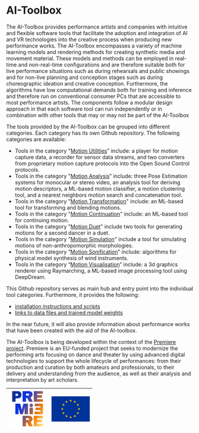 # AI-Toolbox

The AI-Toolbox provides performance artists and companies with intuitive and flexible software tools that facilitate the adoption and integration of AI and VR technologies into the creative process when producing new performance works.  The AI-Toolbox encompasses a variety of machine learning models and rendering methods for creating synthetic media and movement material. These models and methods can be employed in real-time and non-real-time configurations and are therefore suitable both for live performance situations such as during rehearsals and public showings and for non-live planning and conception stages such as during choreographic ideation and creative conception. Furthermore, the algorithms have low computational demands both for training and inference and therefore run on conventional consumer PCs that are accessible to most performance artists. The components follow a modular design approach in that each software tool can run independently or in combination with other tools that may or may not be part of the AI-Toolbox 

The tools provided by the AI-Toolbox can be grouped into different categories. Each category has its own Github repository. The following categories are available:

- Tools in the category "[Motion Utilities](../MotionUtilities)" include: a player for motion capture data, a recorder for sensor data streams, and two converters from proprietary motion capture protocols into the Open Sound Control protocols. 
- Tools in the category "[Motion Analysis](../MotionAnalysis)” include: three Pose Estimation systems for monocular or stereo video, an analysis tool for deriving motion descriptors, a ML-based motion classifier, a motion clustering tool, and a nearest neighbors motion search and concatenation tool. 
- Tools in the category "[Motion Transformation](../MotionTransformation)" include: an ML-based tool for transforming and blending motions.
- Tools in the category "[Motion Continuation](../MotionContinuation)" include: an ML-based tool for continuing motion.
- Tools in the category "[Motion Duet](../MotionDuet)" include two tools for generating motions for a second dancer in a duet.
- Tools in the category "[Motion Simulation](../MotionSimulation)" include a tool for simulating motions of non-anthropomorphic morphologies. 
- Tools in the category  “[Motion Sonification](../MotionSonification)” include: algorithms for physical model synthesis of wind instruments. 
- Tools in the category “[Motion Visualisation](../MotionVisualisation)” include: a 3d graphics renderer using Raymarching, a ML-based image processing tool using DeepDream.

This Github repository serves as main hub and entry point into the individual tool categories. Furthermore, it provides the following:

- [installation instructions and scripts](Installers)
- [links to data files and trained model weights](Data) 

In the near future, it will also provide information about performance works that have been created with the aid of the AI-toolbox. 

The AI-Toolbox is being developed within the context of the [Premiere project](https://premiere-project.eu/). Premiere is an EU-funded project that seeks to modernize the performing arts focusing on dance and theater by using advanced digital technologies to support the whole lifecycle of performances: from their production and curation by both amateurs and professionals, to their delivery and understanding from the audience, as well as their analysis and interpretation by art scholars. 

| <img src="docs_media/logo_gradient.jpg" alt="logo_gradient" style="zoom:10%;" /> | <img src="docs_media/EU_Emblem.jpg" alt="EU_Emblem" style="zoom:10%;" /> |
| -----------------------------------------------------------: | :----------------------------------------------------------- |